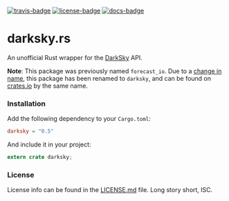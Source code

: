[travis-badge]: https://img.shields.io/travis/zeyla/darksky.rs.svg?style=flat-square
[travis]: https://travis-ci.org/zeyla/darksky.rs
[license-badge]: https://img.shields.io/badge/license-ISC-blue.svg?style=flat-square
[license]: https://opensource.org/licenses/ISC
[docs-badge]: https://img.shields.io/badge/docs-online-2020ff.svg?style=flat-square
[docs]: https://docs.rs/darksky

[![travis-badge][]][travis] [![license-badge][]][license] [![docs-badge][]][docs]


# darksky.rs

An unofficial Rust wrapper for the [DarkSky] API.

**Note**: This package was previously named `forecast_io`. Due to a
[change in name], this package has been renamed to `darksky`, and can be found
on [crates.io] by the same name.


### Installation

Add the following dependency to your `Cargo.toml`:

```toml
darksky = "0.5"
```

And include it in your project:

```rust
extern crate darksky;
```

### License

License info can be found in the [LICENSE.md] file. Long story short, ISC.

[change in name]: http://status.darksky.net/2016/09/20/forecast-api-is-now-dark-sky-api.html
[crates.io]: https://crates.io/crates/darksky
[examples]: https://gitlab.com/kalasi/darksky.rs/tree/master/examples
[DarkSky]: https://darksky.net
[LICENSE.md]: https://gitlab.com/kalasi/darksky.rs/blob/master/LICENSE.md
